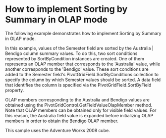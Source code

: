 # How to implement Sorting by Summary in OLAP mode


<p>The following example demonstrates how to implement Sorting by Summary in OLAP mode.</p><p>In this example, values of the Semester field are sorted by the Australia | Bendigo column summary values. To do this, two sort conditions represented by SortByCondition instances are created. One of them represents an OLAP member that corresponds to the 'Australia' value, while another corresponds to the 'Bendigo' value. These sort conditions are added to the Semester field's PivotGridField.SortByConditions collection to specify the column by which Semester values should be sorted. A data field that identifies the column is specified via the PivotGridField.SortByField property.</p><p>OLAP members corresponding to the Australia and Bendigo values are obtained using the PivotGridControl.GetFieldValueOlapMember method. Note that OLAP members can be obtained only for visible field values. For this reason, the Australia field value is expanded before initializing OLAP members in order to obtain the Bendigo OLAP member.</p><p>This sample uses the Adventure Works 2008 cube.<br />
</p><br />


<br/>


